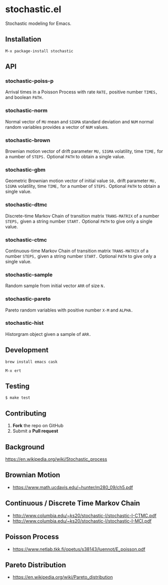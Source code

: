 # stochastic.el

Stochastic modeling for Emacs.

## Installation

    M-x package-install stochastic

## API

### stochastic-poiss-p
Arrival times in a Poisson Process with rate `RATE,` positive number `TIMES,` and boolean `PATH.`

### stochastic-norm
Normal vector of `MU` mean and `SIGMA` standard deviation and `NUM` normal random variables provides a vector of `NUM` values.

### stochastic-brown
Brownian motion vector of drift parameter `MU,` `SIGMA` volatility, time `TIME,` for a number of `STEPS.` Optional `PATH` to obtain a single value.

### stochastic-gbm
Geometric Brownian motion vector of initial value `S0,` drift parameter `MU,` `SIGMA` volatility, time `TIME,` for a number of `STEPS.` Optional `PATH` to obtain a single value.

### stochastic-dtmc
Discrete-time Markov Chain of transition matrix `TRANS-MATRIX` of a number `STEPS,` given a string number `START.` Optional `PATH` to give only a single value.

### stochastic-ctmc
Continuous-time Markov Chain of transition matrix `TRANS-MATRIX` of a number `STEPS,` given a string number `START.` Optional `PATH` to give only a single value.

### stochastic-sample
Random sample from initial vector `ARR` of size `N.`

### stochastic-pareto
Pareto random variables with positive number `X-M` and `ALPHA.`

### stochastic-hist
Historgram object given a sample of `ARR.`


## Development 

    brew install emacs cask

    M-x ert 
    
    
## Testing 

```
$ make test
```

## Contributing

 1. **Fork** the repo on GitHub
 2. Submit a **Pull request** 

## Background

https://en.wikipedia.org/wiki/Stochastic_process

## Brownian Motion

- https://www.math.ucdavis.edu/~hunter/m280_09/ch5.pdf

## Continuous / Discrete Time Markov Chain

- http://www.columbia.edu/~ks20/stochastic-I/stochastic-I-CTMC.pdf
- http://www.columbia.edu/~ks20/stochastic-I/stochastic-I-MCI.pdf

## Poisson Process

- https://www.netlab.tkk.fi/opetus/s38143/luennot/E_poisson.pdf

## Pareto Distribution

- https://en.wikipedia.org/wiki/Pareto_distribution
